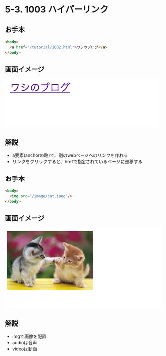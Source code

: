 # 5-3. 1003 ハイパーリンク

## お手本

```html
<body>
  <a href="/tutorial/1002.html">ワシのブログ</a>
</body>
```

## 画面イメージ
![](../images/image-05-1004.png)


## 解説
- a要素(anchorの略)で、別のwebページへのリンクを作れる
- リンクをクリックすると、hrefで指定されているページに遷移する

## お手本
```html
<body>
  <img src="/image/cat.jpeg"/>
</body>
```

## 画面イメージ
![](../images/image-05-1005.png)

## 解説
- imgで画像を配置
- audioは音声
- videoは動画



